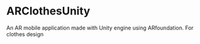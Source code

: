 # ARClothesUnity
An AR mobile application made with Unity  engine  using ARfoundation. For clothes design 
